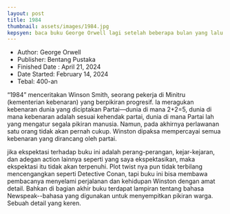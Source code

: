 ```yaml
---
layout: post
title: 1984
thumbnail: assets/images/1984.jpg
kepsyen: baca buku George Orwell lagi setelah beberapa bulan yang lalu baca Animal Farm
---
```


- Author: George Orwell
- Publisher: Bentang Pustaka
- Finished Date : April 21, 2024
- Date Started: February 14, 2024
- Tebal: 400-an

“1984”  menceritakan Winson Smith, seorang pekerja di Minitru (kementerian kebenaran) yang berpikiran progresif. Ia meragukan kebenaran dunia yang diciptakan Partai—dunia di mana 2+2=5, dunia di mana kebenaran adalah sesuai kehendak partai, dunia di mana Partai lah yang mengatur segala pikiran manusia. Namun, pada akhirnya perlawanan satu orang tidak akan pernah cukup. Winston dipaksa mempercayai semua kebenaran yang dirancang oleh partai.

jika ekspektasi terhadap buku ini adalah perang-perangan, kejar-kejaran, dan adegan action lainnya seperti yang saya ekspektasikan, maka ekspektasi itu tidak akan terpenuhi. Plot twist nya pun tidak terbilang mencengangkan seperti Detective Conan, tapi buku ini bisa membawa pembacanya menyelami perjalanan dan kehidupan Winston dengan amat detail. Bahkan di bagian akhir buku terdapat lampiran tentang bahasa Newspeak--bahasa yang digunakan untuk menyempitkan pikiran warga. Sebuah detail yang keren. 
